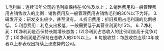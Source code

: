 1.毛利率：连续10年公司的毛利率保持在40%及以上；
2.销售费用和一般管理费用占销售收入的比例：销售费用及一般管理费用占销售毛利的30%以下为好。
3.研发开支：研发支出极少，甚至没有。
4.折旧费用：折旧费用占毛利润的比例极低。
5.利息费用：利息支出极低，一般需要低于其营业利润的15%。
6.
7.净利润：(1)净利润是否保持长期增长态势；(2)净利润占总收入的比例明显高于竞争对手；(3)净利润是否保持在总收入的20%以上。
8.每股收益：每股收益连续10年或者以上都表现出持续上涨态势的公司。